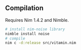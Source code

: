
## Compilation

Requires Nim 1.4.2 and Nimble.

```sh
# install nim-noise library
nimble install noise
# compile
nim c -d:release src/vitamin.nim
```

